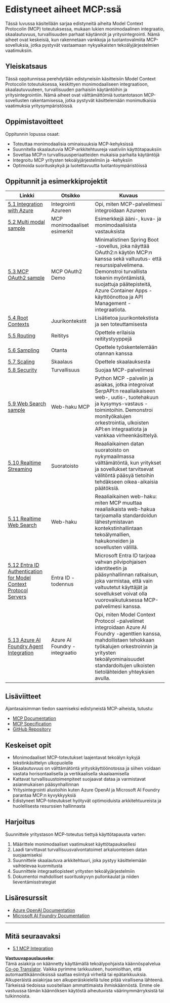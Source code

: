 <!--
CO_OP_TRANSLATOR_METADATA:
{
  "original_hash": "748c61250d4a326206b72b28f6154615",
  "translation_date": "2025-07-13T23:45:30+00:00",
  "source_file": "05-AdvancedTopics/README.md",
  "language_code": "fi"
}
-->
# Edistyneet aiheet MCP:ssä

Tässä luvussa käsitellään sarjaa edistyneitä aiheita Model Context Protocolin (MCP) toteutuksessa, mukaan lukien monimodaalinen integraatio, skaalautuvuus, turvallisuuden parhaat käytännöt ja yritysintegrointi. Nämä aiheet ovat keskeisiä, kun rakennetaan vankkoja ja tuotantovalmiita MCP-sovelluksia, jotka pystyvät vastaamaan nykyaikaisten tekoälyjärjestelmien vaatimuksiin.

## Yleiskatsaus

Tässä oppitunnissa perehdytään edistyneisiin käsitteisiin Model Context Protocolin toteutuksessa, keskittyen monimodaaliseen integraatioon, skaalautuvuuteen, turvallisuuden parhaisiin käytäntöihin ja yritysintegrointiin. Nämä aiheet ovat välttämättömiä tuotantotason MCP-sovellusten rakentamisessa, jotka pystyvät käsittelemään monimutkaisia vaatimuksia yritysympäristöissä.

## Oppimistavoitteet

Oppitunnin lopussa osaat:

- Toteuttaa monimodaalisia ominaisuuksia MCP-kehyksissä
- Suunnitella skaalautuvia MCP-arkkitehtuureja vaativiin käyttötapauksiin
- Soveltaa MCP:n turvallisuusperiaatteiden mukaisia parhaita käytäntöjä
- Integroitu MCP yritysten tekoälyjärjestelmiin ja -kehyksiin
- Optimoida suorituskykyä ja luotettavuutta tuotantoympäristöissä

## Oppitunnit ja esimerkkiprojektit

| Linkki | Otsikko | Kuvaus |
|--------|---------|--------|
| [5.1 Integration with Azure](./mcp-integration/README.md) | Integrointi Azureen | Opi, miten MCP-palvelimesi integroidaan Azureen |
| [5.2 Multi modal sample](./mcp-multi-modality/README.md) | MCP monimodaaliset esimerkit | Esimerkkejä ääni-, kuva- ja monimodaalisista vastauksista |
| [5.3 MCP OAuth2 sample](../../../05-AdvancedTopics/mcp-oauth2-demo) | MCP OAuth2 Demo | Minimalistinen Spring Boot -sovellus, joka näyttää OAuth2:n käytön MCP:n kanssa sekä valtuutus- että resurssipalvelimena. Demonstroi turvallista tokenin myöntämistä, suojattuja päätepisteitä, Azure Container Apps -käyttöönottoa ja API Management -integraatiota. |
| [5.4 Root Contexts](./mcp-root-contexts/README.md) | Juurikontekstit | Lisätietoa juurikontekstista ja sen toteuttamisesta |
| [5.5 Routing](./mcp-routing/README.md) | Reititys | Opettele erilaisia reititystyyppejä |
| [5.6 Sampling](./mcp-sampling/README.md) | Otanta | Opettele työskentelemään otannan kanssa |
| [5.7 Scaling](./mcp-scaling/README.md) | Skaalaus | Opettele skaalauksesta |
| [5.8 Security](./mcp-security/README.md) | Turvallisuus | Suojaa MCP-palvelimesi |
| [5.9 Web Search sample](./web-search-mcp/README.md) | Web-haku MCP | Python MCP -palvelin ja asiakas, jotka integroivat SerpAPI:n reaaliaikaiseen web-, uutis-, tuotehakuun ja kysymys-vastaus -toimintoihin. Demonstroi monityökalujen orkestrointia, ulkoisten API:en integraatiota ja vankkaa virheenkäsittelyä. |
| [5.10 Realtime Streaming](./mcp-realtimestreaming/README.md) | Suoratoisto | Reaaliaikainen datan suoratoisto on nykymaailmassa välttämätöntä, kun yritykset ja sovellukset tarvitsevat välitöntä pääsyä tietoihin tehdäkseen oikea-aikaisia päätöksiä. |
| [5.11 Realtime Web Search](./mcp-realtimesearch/README.md) | Web-haku | Reaaliaikainen web-haku: miten MCP muuttaa reaaliaikaista web-hakua tarjoamalla standardoidun lähestymistavan kontekstinhallintaan tekoälymallien, hakukoneiden ja sovellusten välillä. |
| [5.12  Entra ID Authentication for Model Context Protocol Servers](./mcp-security-entra/README.md) | Entra ID -todennus | Microsoft Entra ID tarjoaa vahvan pilvipohjaisen identiteetin ja pääsynhallinnan ratkaisun, joka varmistaa, että vain valtuutetut käyttäjät ja sovellukset voivat olla vuorovaikutuksessa MCP-palvelimesi kanssa. |
| [5.13 Azure AI Foundry Agent Integration](./mcp-foundry-agent-integration/README.md) | Azure AI Foundry -integraatio | Opi, miten Model Context Protocol -palvelimet integroidaan Azure AI Foundry -agenttien kanssa, mahdollistaen tehokkaan työkalujen orkestroinnin ja yritysten tekoälyominaisuudet standardoitujen ulkoisten tietolähteiden yhteyksien avulla. |

## Lisäviitteet

Ajantasaisimman tiedon saamiseksi edistyneistä MCP-aiheista, tutustu:
- [MCP Documentation](https://modelcontextprotocol.io/)
- [MCP Specification](https://spec.modelcontextprotocol.io/)
- [GitHub Repository](https://github.com/modelcontextprotocol)

## Keskeiset opit

- Monimodaaliset MCP-toteutukset laajentavat tekoälyn kykyjä tekstinkäsittelyn ulkopuolelle
- Skaalautuvuus on välttämätöntä yrityskäyttöönotossa ja siihen voidaan vastata horisontaalisella ja vertikaalisella skaalaamisella
- Kattavat turvallisuustoimenpiteet suojaavat dataa ja varmistavat asianmukaisen pääsynhallinnan
- Yritysintegrointi alustoihin kuten Azure OpenAI ja Microsoft AI Foundry parantaa MCP:n kyvykkyyksiä
- Edistyneet MCP-toteutukset hyötyvät optimoiduista arkkitehtuureista ja huolellisesta resurssien hallinnasta

## Harjoitus

Suunnittele yritystason MCP-toteutus tiettyä käyttötapausta varten:

1. Määrittele monimodaaliset vaatimukset käyttötapauksellesi
2. Laadi tarvittavat turvallisuusvalvontatoimet arkaluonteisen datan suojaamiseksi
3. Suunnittele skaalautuva arkkitehtuuri, joka pystyy käsittelemään vaihtelevaa kuormitusta
4. Suunnittele integraatiopisteet yritysten tekoälyjärjestelmiin
5. Dokumentoi mahdolliset suorituskyvyn pullonkaulat ja niiden lieventämisstrategiat

## Lisäresurssit

- [Azure OpenAI Documentation](https://learn.microsoft.com/en-us/azure/ai-services/openai/)
- [Microsoft AI Foundry Documentation](https://learn.microsoft.com/en-us/ai-services/)

---

## Mitä seuraavaksi

- [5.1 MCP Integration](./mcp-integration/README.md)

**Vastuuvapauslauseke**:  
Tämä asiakirja on käännetty käyttämällä tekoälypohjaista käännöspalvelua [Co-op Translator](https://github.com/Azure/co-op-translator). Vaikka pyrimme tarkkuuteen, huomioithan, että automaattikäännöksissä saattaa esiintyä virheitä tai epätarkkuuksia. Alkuperäistä asiakirjaa sen alkuperäiskielellä tulee pitää virallisena lähteenä. Tärkeissä tiedoissa suositellaan ammattimaista ihmiskäännöstä. Emme ole vastuussa tämän käännöksen käytöstä aiheutuvista väärinymmärryksistä tai tulkinnoista.